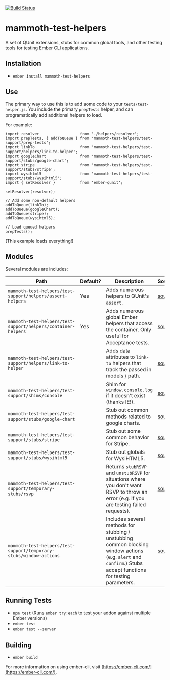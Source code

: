 [![Build Status](https://travis-ci.org/MammothHR/mammoth-test-helpers.svg?branch=master)](https://travis-ci.org/MammothHR/mammoth-test-helpers)

# mammoth-test-helpers

A set of QUnit extensions, stubs for common global tools, and other testing tools for testing Ember CLI applications.

## Installation

* `ember install mammoth-test-helpers`

## Use

The primary way to use this is to add some code to your `tests/test-helper.js`.  You include the primary `prepTests` helper, and can programatically add additional helpers to load.

For example:
```
import resolver                  from './helpers/resolver';
import prepTests, { addToQueue } from 'mammoth-test-helpers/test-support/prep-tests';
import linkTo                    from 'mammoth-test-helpers/test-support/helpers/link-to-helper';
import googleChart               from 'mammoth-test-helpers/test-support/stubs/google-chart';
import stripe                    from 'mammoth-test-helpers/test-support/stubs/stripe';
import wysihtml5                 from 'mammoth-test-helpers/test-support/stubs/wysihtml5';
import { setResolver }           from 'ember-qunit';

setResolver(resolver);

// Add some non-default helpers
addToQueue(linkTo);
addToQueue(googleChart);
addToQueue(stripe);
addToQueue(wysihtml5);

// Load queued helpers
prepTests();
```

(This example loads everything!)



## Modules

Several modules are includes:

|Path|Default?|Description|Source|
|---|---|---|---|
|`mammoth-test-helpers/test-support/helpers/assert-helpers`| Yes | Adds numerous helpers to QUnit's `assert`. |[source](addon-test-support/helpers/assert-helpers.js)|
|`mammoth-test-helpers/test-support/helpers/container-helpers`| Yes | Adds numerous global Ember helpers that access the container.  Only useful for Acceptance tests. |[source](addon-test-support/helpers/container-helpers.js)|
|`mammoth-test-helpers/test-support/helpers/link-to-helper`|   | Adds data attributes to `link-to` helpers that track the passed in models / path. |[source](addon-test-support/helpers/link-to-helper.js)|
|`mammoth-test-helpers/test-support/shims/console`|   | Shim for `window.console.log` if it doesn't exist (thanks IE!). |[source](addon-test-support/shims/console.js)|
|`mammoth-test-helpers/test-support/stubs/google-chart`|   | Stub out common methods related to google charts. |[source](addon-test-support/stubs/google-chart.js)|
|`mammoth-test-helpers/test-support/stubs/stripe`|   | Stub out some common behavior for Stripe. |[source](addon-test-support/stubs/stripe.js)|
|`mammoth-test-helpers/test-support/stubs/wysihtml5`|   | Stub out globals for WysiHTML5. |[source](addon-test-support/stubs/wysihtml5.js)|
|`mammoth-test-helpers/test-support/temporary-stubs/rsvp`|   | Returns `stubRSVP` and `unstubRSVP` for situations where you don't want RSVP to throw an error (e.g. if you are testing failed requests). |[source](addon-test-support/stubs/rsvp.js)|
|`mammoth-test-helpers/test-support/temporary-stubs/window-actions`|   | Includes several methods for stubbing / unstubbing common blocking window actions (e.g. `alert` and `confirm`.)  Stubs accept functions for testing parameters. |[source](addon-test-support/stubs/window-actions.js)|


## Running Tests

* `npm test` (Runs `ember try:each` to test your addon against multiple Ember versions)
* `ember test`
* `ember test --server`

## Building

* `ember build`

For more information on using ember-cli, visit [https://ember-cli.com/](https://ember-cli.com/).
